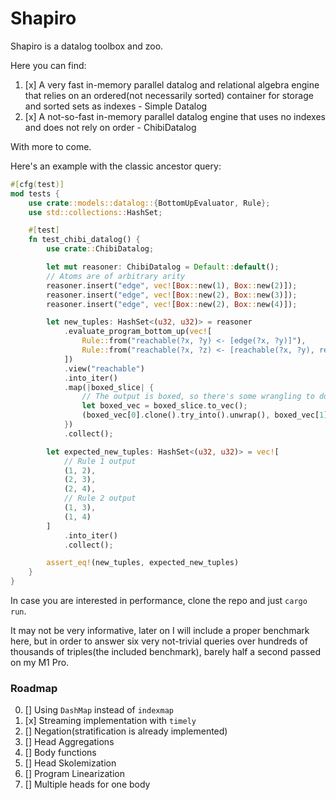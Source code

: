 # Shapiro

Shapiro is a datalog toolbox and zoo.

Here you can find:

1. [x] A very fast in-memory parallel datalog and relational algebra engine that relies on an ordered(not necessarily sorted) 
   container for storage and sorted sets as indexes - Simple Datalog
2. [x] A not-so-fast in-memory parallel datalog engine that uses no indexes and does not rely on order - ChibiDatalog

With more to come.

Here's an example with the classic ancestor query:

```rust
#[cfg(test)]
mod tests {
    use crate::models::datalog::{BottomUpEvaluator, Rule};
    use std::collections::HashSet;

    #[test]
    fn test_chibi_datalog() {
        use crate::ChibiDatalog;

        let mut reasoner: ChibiDatalog = Default::default();
        // Atoms are of arbitrary arity
        reasoner.insert("edge", vec![Box::new(1), Box::new(2)]);
        reasoner.insert("edge", vec![Box::new(2), Box::new(3)]);
        reasoner.insert("edge", vec![Box::new(2), Box::new(4)]);

        let new_tuples: HashSet<(u32, u32)> = reasoner
            .evaluate_program_bottom_up(vec![
                Rule::from("reachable(?x, ?y) <- [edge(?x, ?y)]"),
                Rule::from("reachable(?x, ?z) <- [reachable(?x, ?y), reachable(?y, ?z)]"),
            ])
            .view("reachable")
            .into_iter()
            .map(|boxed_slice| {
                // The output is boxed, so there's some wrangling to do
                let boxed_vec = boxed_slice.to_vec();
                (boxed_vec[0].clone().try_into().unwrap(), boxed_vec[1].clone().try_into().unwrap())
            })
            .collect();

        let expected_new_tuples: HashSet<(u32, u32)> = vec![
            // Rule 1 output
            (1, 2),
            (2, 3),
            (2, 4),
            // Rule 2 output
            (1, 3),
            (1, 4)
        ]
            .into_iter()
            .collect();

        assert_eq!(new_tuples, expected_new_tuples)
    }
}

```

In case you are interested in performance, clone the repo and just `cargo run`.

It may not be very informative, later on I will include a proper benchmark here, but in order to answer six very not-trivial
queries over hundreds of thousands of triples(the included benchmark), barely half a second passed on my M1 Pro.

### Roadmap

0. [] Using `DashMap` instead of `indexmap`
1. [x] Streaming implementation with `timely`
2. [] Negation(stratification is already implemented)
3. [] Head Aggregations
4. [] Body functions
5. [] Head Skolemization
6. [] Program Linearization
7. [] Multiple heads for one body